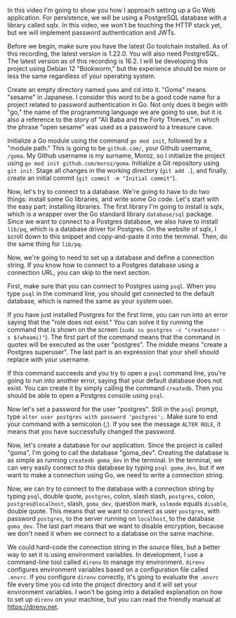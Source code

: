 In this video I'm going to show you how I approach setting up a Go Web application.
For persistence, we will be using a PostgreSQL database with a library called sqlx.
In this video, we won't be touching the HTTP stack yet, but we will implement password authentication and JWTs.

Before we begin, make sure you have the latest Go toolchain installed.
As of this recording, the latest version is 1.22.0.
You will also need PostgreSQL. The latest version as of this recording is 16.2.
I will be developing this project using Debian 12 "Bookworm," but the experience should be more or less the same regardless of your operating system.

Create an empty directory named `goma` and cd into it.
"Goma" means "sesame" in Japanese.
I consider this word to be a good code name for a project related to password authentication in Go.
Not only does it begin with "go," the name of the programming language we are going to use, but it is also a reference to the story of "Ali Baba and the Forty Thieves," in which the phrase "open sesame" was used as a password to a treasure cave.

Initialize a Go module using the command `go mod init`, followed by a "module path."
This is going to be `github.com/`, your Github username, `/goma`.
My Github username is my surname, Moroz, so I initialize the project using `go mod init github.com/moroz/goma`.
Initialize a Git repository using `git init`.
Stage all changes in the working directory (`git add .`), and finally, create an initial commit (`git commit -m "Initial commit"`).

Now, let's try to connect to a database.
We're going to have to do two things: install some Go libraries, and write some Go code.
Let's start with the easy part: installing libraries.
The first library I'm going to install is sqlx, which is a wrapper over the Go standard library `database/sql` package.
Since we want to connect to a Postgres database, we also have to install `lib/pq`, which is a database driver for Postgres.
On the website of sqlx, I scroll down to this snippet and copy-and-paste it into the terminal.
Then, do the same thing for `lib/pq`.

Now, we're going to need to set up a database and define a connection string.
If you know how to connect to a Postgres database using a connection URL, you can skip to the next section.

First, make sure that you can connect to Postgres using `psql`.
When you type `psql` in the command line, you should get connected to the default database, which is named the same as your system user.

If you have just installed Postgres for the first time, you can run into an error saying that the "role does not exist."
You can solve it by running the command that is shown on the screen (`sudo su postgres -c "createuser -s $(whoami)"`).
The first part of the command means that the command in quotes will be executed as the user "postgres".
The middle means "create a Postgres superuser".
The last part is an expression that your shell should replace with your username.

If this command succeeds and you try to open a `psql` command line, you're going to run into another error, saying that your default database does not exist.
You can create it by simply calling the command `createdb`.
Then you should be able to open a Postgres console using `psql`.

Now let's set a password for the user "postgres".
Still in the `psql` prompt, type `alter user postgres with password 'postgres';`.
Make sure to end your command with a semicolon (;).
If you see the message `ALTER ROLE`, it means that you have successfully changed the password.

Now, let's create a database for our application.
Since the project is called "goma", I'm going to call the database "goma_dev".
Creating the database is as simple as running `createdb goma_dev` in the terminal.
In the terminal, we can very easily connect to this database by typing `psql goma_dev`, but if we want to make a connection using Go, we need to write a connection string.

Now, we can try to connect to the database with a connection string by typing `psql`, double quote, `postgres`, colon, slash slash, `postgres`, colon, `postgres@localhost`, slash, `goma_dev`, question mark, `sslmode` equals `disable`, double quote.
This means that we want to connect as user `postgres`, with password `postgres`, to the server running on `localhost`, to the database `goma_dev`.
The last part means that we want to disable encryption, because we don't need it when we connect to a database on the same machine.

We could hard-code the connection string in the source files, but a better way to set it is using environment variables.
In development, I use a command-line tool called `direnv` to manage my environment.
`direnv` configures environment variables based on a configuration file called `.envrc`.
If you configure `direnv` correctly, it's going to evaluate the `.envrc` file every time you cd into the project directory and it will set your environment variables.
I won't be going into a detailed explanation on how to set up `direnv` on your machine, but you can read the friendly manual at https://direnv.net.
